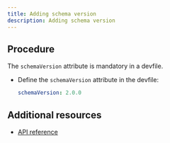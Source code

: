 ```yaml
---
title: Adding schema version
description: Adding schema version
---
```


## Procedure

The `schemaVersion` attribute is mandatory in a devfile.

- Define the `schemaVersion` attribute in the devfile:

    ```yaml {% title="Adding schema version to a devfile" filename="devfile.yaml" %}
    schemaVersion: 2.0.0
    ```

## Additional resources

- [API reference](./devfile-schema)
